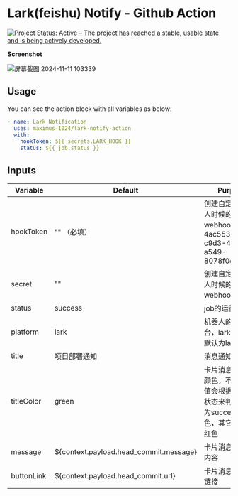 # Lark(feishu) Notify - Github Action

[![Project Status: Active – The project has reached a stable, usable state and is being actively developed.](https://www.repostatus.org/badges/latest/active.svg)](https://www.repostatus.org/#active)

**Screenshot**

![屏幕截图 2024-11-11 103339](https://github.com/user-attachments/assets/d7a9b77f-4d87-4630-b73a-3b65f615e46c)

## Usage

You can see the action block with all variables as below:

```yml
- name: Lark Notification
  uses: maximus-1024/lark-notify-action
  with:
    hookToken: ${{ secrets.LARK_HOOK }}
    status: ${{ job.status }}
```

## Inputs

| Variable   | Default                                | Purpose                                                                                     |
| ---------- | -------------------------------------- | ------------------------------------------------------------------------------------------- |
| hookToken  | "" （必填）                            | 创建自定义机器人时候的webhook,例如：4ac55366-c9d3-4538-a549-8078f0c64d02a                   |
| secret     | ""                                     | 创建自定义机器人时候的webhook的密钥                                                         |
| status     | success                                | job的运行状态                                                                               |
| platform   | lark                                   | 机器人的运行平台，lark,feishu,默认为lark                                                    |
| title      | 项目部署通知                           | 消息通知的标题                                                                              |
| titleColor | green                                  | 卡片消息通知的颜色，不过不传值会根据status的状态来判断status为success为绿色，其它状态为红色 |
| message    | ${context.payload.head_commit.message} | 卡片消息的通知内容                                                                          |
| buttonLink | ${context.payload.head_commit.url}     | 卡片消息的跳转链接                                                                          |
